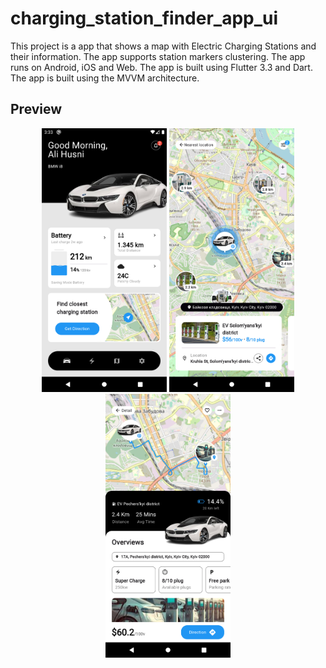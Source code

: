# charging_station_finder_app_ui

This project is a app that shows a map with Electric Charging Stations and their information. The app supports station markers clustering.
The app runs on Android, iOS and Web.
The app is built using Flutter 3.3 and Dart.
The app is built using the MVVM architecture.



## Preview

<p align="middle">
<img src="assets/previews/Screenshot_1699518794.png" width="200">
<img src="assets/previews/Screenshot_1699518799.png" width="200">
<img src="assets/previews/Screenshot_1699518809.png" width="200">
</p>
